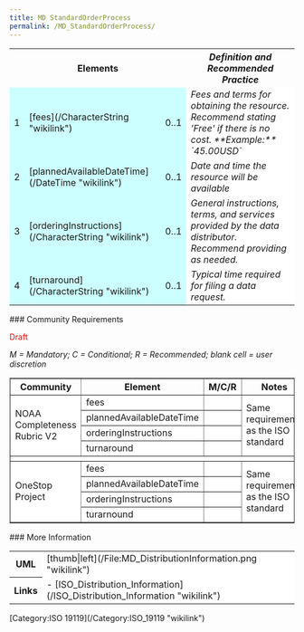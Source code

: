 ```yaml
---
title: MD StandardOrderProcess
permalink: /MD_StandardOrderProcess/
---
```


<table class="wikitable">
<tr>
<th colspan="3">
Elements

</th>
<th>
<i>Definition and Recommended Practice</i>

</th>
</tr>
<tr>
<td bgcolor="CCFFFF">
1

</td>
<td bgcolor="CCFFFF">
[fees](/CharacterString "wikilink")

</td>
<td bgcolor="CCFFFF">
0..1

</td>
<td bgcolor="FFFFFF">
<i>Fees and terms for obtaining the resource. Recommend stating 'Free' if there is no cost. **Example:** `45.00USD`</i>

</td>
</tr>
<tr>
<td bgcolor="CCFFFF">
2

</td>
<td bgcolor="CCFFFF">
[plannedAvailableDateTime](/DateTime "wikilink")

</td>
<td bgcolor="CCFFFF">
0..1

</td>
<td bgcolor="FFFFFF">
<i>Date and time the resource will be available</i>

</td>
</tr>
<tr>
<td bgcolor="CCFFFF">
3

</td>
<td bgcolor="CCFFFF">
[orderingInstructions](/CharacterString "wikilink")

</td>
<td bgcolor="CCFFFF">
0..1

</td>
<td bgcolor="FFFFFF">
<i>General instructions, terms, and services provided by the data distributor. Recommend providing as needed.</i>

</td>
</tr>
<tr>
<td bgcolor="CCFFFF">
4

</td>
<td bgcolor="CCFFFF">
[turnaround](/CharacterString "wikilink")

</td>
<td bgcolor="CCFFFF">
0..1

</td>
<td bgcolor="FFFFFF">
<i>Typical time required for filing a data request.</i>

</td>
</tr>
</table>
### Community Requirements

<font color="red">Draft</font>

*M = Mandatory; C = Conditional; R = Recommended; blank cell = user discretion*

<table class="wikitable" border="1">
<tr>
<th>
Community

</th>
<th>
Element

</th>
<th>
M/C/R

</th>
<th>
Notes

</th>
</tr>
<tr bgcolor="FFFFFF" border="2">
<td rowspan="4">
NOAA Completeness Rubric V2

</td>
<td>
fees

</td>
<td align="center">
</td>
<td rowspan="4">
Same requirements as the ISO standard

</td>
</tr>
<tr bgcolor="FFFFFF">
<td>
plannedAvailableDateTime

</td>
<td align="center">
</td>
</tr>
<tr bgcolor="FFFFFF">
<td>
orderingInstructions

</td>
<td align="center">
</td>
</tr>
<tr bgcolor="FFFFFF">
<td>
turnaround

</td>
<td align="center">
</td>
</tr>
<th colspan="6">
</th>
<tr bgcolor="FFFFFF" border="2">
<td rowspan="4">
OneStop Project

</td>
<td>
fees

</td>
<td align="center">
</td>
<td rowspan="6">
Same requirements as the ISO standard

</td>
</tr>
<tr bgcolor="FFFFFF">
<td>
plannedAvailableDateTime

</td>
<td align="center">
</td>
</tr>
<tr bgcolor="FFFFFF">
<td>
orderingInstructions

</td>
<td align="center">
</td>
</tr>
<tr bgcolor="FFFFFF">
<td>
turarnound

</td>
<td align="center">
</td>
</tr>
</table>
### More Information

<table class="wikitable">
<tr>
<th>
UML

</th>
<td bgcolor="FFFFFF">
[thumb|left](/File:MD_DistributionInformation.png "wikilink")

</td>
<tr>
<th>
Links

</th>
<td bgcolor="FFFFFF">
-   [ISO_Distribution_Information](/ISO_Distribution_Information "wikilink")

</td>
</table>
[Category:ISO 19119](/Category:ISO_19119 "wikilink")